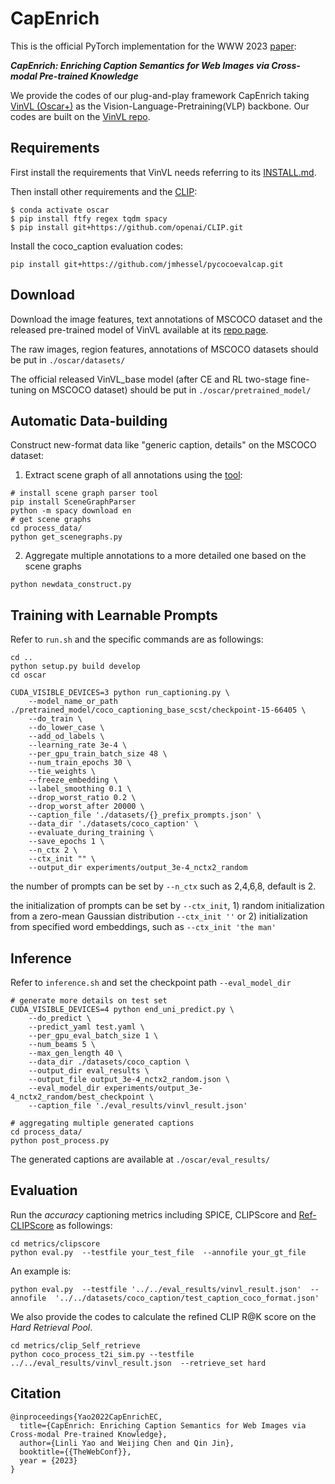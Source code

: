 # CapEnrich

This is the official PyTorch implementation for the WWW 2023 [paper](https://arxiv.org/abs/2211.09371):

***CapEnrich: Enriching Caption Semantics for Web Images via Cross-modal Pre-trained Knowledge***



We provide the codes of our plug-and-play framework CapEnrich taking [VinVL (Oscar+)](https://arxiv.org/abs/2101.00529) as the Vision-Language-Pretraining(VLP) backbone. Our codes are built on the [VinVL repo](https://github.com/microsoft/Oscar).



## Requirements

First  install the requirements that VinVL needs referring to its [INSTALL.md](https://github.com/microsoft/Oscar/blob/master/INSTALL.md).

Then install other requirements and the [CLIP](https://github.com/openai/CLIP):

```
$ conda activate oscar
$ pip install ftfy regex tqdm spacy
$ pip install git+https://github.com/openai/CLIP.git
```

Install the coco_caption evaluation codes:

```
pip install git+https://github.com/jmhessel/pycocoevalcap.git
```



## Download

Download the image features,  text annotations of MSCOCO dataset and the released pre-trained model of VinVL available at its [repo page](https://github.com/microsoft/Oscar/blob/master/VinVL_DOWNLOAD.md).

The raw images,  region features, annotations of MSCOCO datasets  should be put in `./oscar/datasets/`

The official released VinVL_base  model (after CE and RL two-stage fine-tuning on MSCOCO dataset)  should be put in  `./oscar/pretrained_model/`



## Automatic Data-building

Construct new-format data like "generic caption, details"  on the MSCOCO dataset:

1) Extract scene graph of all annotations using the [tool](https://github.com/vacancy/SceneGraphParser):

```
# install scene graph parser tool 
pip install SceneGraphParser
python -m spacy download en
# get scene graphs
cd process_data/
python get_scenegraphs.py
```

2) Aggregate multiple annotations to a more detailed one based on the scene graphs

```
python newdata_construct.py
```



## Training with Learnable Prompts

Refer to `run.sh`  and the specific commands are as followings:

```
cd ..
python setup.py build develop
cd oscar

CUDA_VISIBLE_DEVICES=3 python run_captioning.py \
    --model_name_or_path ./pretrained_model/coco_captioning_base_scst/checkpoint-15-66405 \
    --do_train \
    --do_lower_case \
    --add_od_labels \
    --learning_rate 3e-4 \
    --per_gpu_train_batch_size 48 \
    --num_train_epochs 30 \
    --tie_weights \
    --freeze_embedding \
    --label_smoothing 0.1 \
    --drop_worst_ratio 0.2 \
    --drop_worst_after 20000 \
    --caption_file './datasets/{}_prefix_prompts.json' \
    --data_dir './datasets/coco_caption' \
    --evaluate_during_training \
    --save_epochs 1 \
    --n_ctx 2 \       
    --ctx_init "" \  
    --output_dir experiments/output_3e-4_nctx2_random
```

the number of prompts can be set by  `--n_ctx`  such as 2,4,6,8,  default is 2. 

the initialization of prompts can be set by  `--ctx_init`,  1) random initialization from a zero-mean
Gaussian distribution `--ctx_init ''` or 2) initialization from specified word embeddings, such as `--ctx_init 'the man'`



## Inference

Refer to `inference.sh` and set the checkpoint path  `--eval_model_dir`

```
# generate more details on test set
CUDA_VISIBLE_DEVICES=4 python end_uni_predict.py \
    --do_predict \
    --predict_yaml test.yaml \
    --per_gpu_eval_batch_size 1 \
    --num_beams 5 \
    --max_gen_length 40 \
    --data_dir ./datasets/coco_caption \
    --output_dir eval_results \
    --output_file output_3e-4_nctx2_random.json \
    --eval_model_dir experiments/output_3e-4_nctx2_random/best_checkpoint \
    --caption_file './eval_results/vinvl_result.json'

# aggregating multiple generated captions
cd process_data/
python post_process.py
```

The generated captions are available at  `./oscar/eval_results/`



## Evaluation

Run the *accuracy* captioning metrics including SPICE, CLIPScore and [Ref-CLIPScore](https://github.com/jmhessel/clipscore) as followings:

```
cd metrics/clipscore
python eval.py  --testfile your_test_file  --annofile your_gt_file
```

An example is:

```
python eval.py  --testfile '../../eval_results/vinvl_result.json'  --annofile  '../../datasets/coco_caption/test_caption_coco_format.json' 
```

We also provide the codes to calculate the refined CLIP R@K score on the *Hard Retrieval Pool*.

```
cd metrics/clip_Self_retrieve
python coco_process_t2i_sim.py --testfile ../../eval_results/vinvl_result.json  --retrieve_set hard
```



## Citation

```
@inproceedings{Yao2022CapEnrichEC,
  title={CapEnrich: Enriching Caption Semantics for Web Images via Cross-modal Pre-trained Knowledge},
  author={Linli Yao and Weijing Chen and Qin Jin},
  booktitle={{TheWebConf}},
  year = {2023}
}
```

